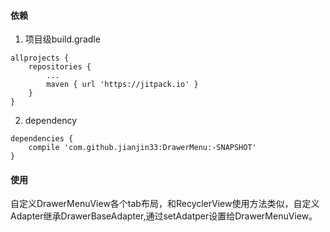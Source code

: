 #### 依赖
1. 项目级build.gradle
```
allprojects {
	repositories {
		...
		maven { url 'https://jitpack.io' }
	}
}
```
2. dependency
```
dependencies {
	compile 'com.github.jianjin33:DrawerMenu:-SNAPSHOT'
}
```
#### 使用
自定义DrawerMenuView各个tab布局，和RecyclerView使用方法类似，自定义Adapter继承DrawerBaseAdapter,通过setAdatper设置给DrawerMenuView。

